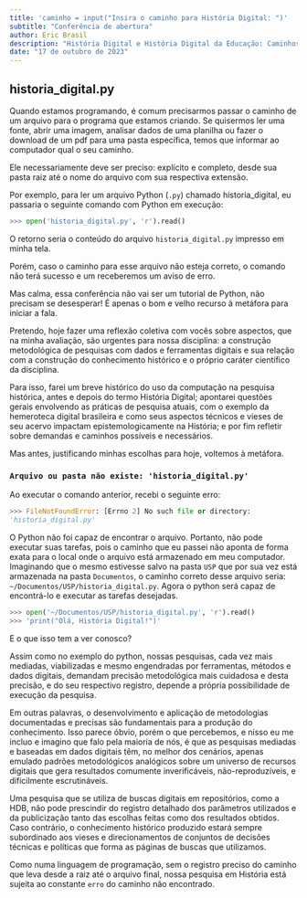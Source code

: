 ```yaml
---
title: 'caminho = input("Insira o caminho para História Digital: ")'
subtitle: "Conferência de abertura"
author: Eric Brasil
description: "História Digital e História Digital da Educação: Caminhos Cruzados. Instituto de Estudos Avançados da Universidade de São Paulo."
date: "17 de outubro de 2023"
---
```


## historia_digital.py

Quando estamos programando, é comum precisarmos passar o caminho de um arquivo para o programa que estamos criando. Se quisermos ler uma fonte, abrir uma imagem, analisar dados de uma planilha ou fazer o download de um pdf para uma pasta específica, temos que informar ao computador qual o seu caminho. 

Ele necessariamente deve ser preciso: explícito e completo, desde sua pasta raiz até o nome do arquivo com sua respectiva extensão.

Por exemplo, para ler um arquivo Python (`.py`) chamado historia_digital, eu passaria o seguinte comando com Python em execução: 

```python
>>> open('historia_digital.py', 'r').read()
```

O retorno seria o conteúdo do arquivo `historia_digital.py` impresso em minha tela.

Porém, caso o caminho para esse arquivo não esteja correto, o comando não terá sucesso e um receberemos um aviso de erro.

Mas calma, essa conferência não vai ser um tutorial de Python, não precisam se desesperar! É apenas o bom e velho recurso à metáfora para iniciar a fala.

Pretendo, hoje fazer uma reflexão coletiva com vocês sobre aspectos, que na minha avaliação, são urgentes para nossa disciplina: a construção metodológica de pesquisas com dados e ferramentas digitais e sua relação com a construção do conhecimento histórico e o próprio caráter científico da disciplina.

Para isso, farei um breve histórico do uso da computação na pesquisa histórica, antes e depois do termo História Digital; apontarei questões gerais envolvendo as práticas de pesquisa atuais, com o exemplo da hemeroteca digital brasileira e como seus aspectos técnicos e vieses de seu acervo impactam epistemologicamente na História; e por fim refletir sobre demandas e caminhos possíveis e necessários.

Mas antes, justificando minhas escolhas para hoje, voltemos à metáfora.

### `Arquivo ou pasta não existe: 'historia_digital.py'`

Ao executar o comando anterior, recebi o seguinte erro:

```python
>>> FileNotFoundError: [Errno 2] No such file or directory:
'historia_digital.py'
```

O Python não foi capaz de encontrar o arquivo. Portanto, não pode executar suas tarefas, pois o caminho que eu passei não aponta de forma exata para o local onde o arquivo está armazenado em meu computador. Imaginando que o mesmo estivesse salvo na pasta `USP` que por sua vez está armazenada na pasta `Documentos`, o caminho correto desse arquivo seria: `~/Documentos/USP/historia_digital.py`. Agora o python será capaz de encontrá-lo e executar as tarefas desejadas.

```python
>>> open('~/Documentos/USP/historia_digital.py', 'r').read()
>>> 'print("Olá, História Digital!")'
```

E o que isso tem a ver conosco?

Assim como no exemplo do python, nossas pesquisas, cada vez mais mediadas, viabilizadas e mesmo engendradas por ferramentas, métodos e dados digitais, demandam precisão metodológica mais cuidadosa e desta precisão, e do seu respectivo registro, depende a própria possibilidade de execução da pesquisa. 

Em outras palavras, o desenvolvimento e aplicação de metodologias documentadas e precisas são fundamentais para a produção do conhecimento. Isso parece óbvio, porém o que percebemos, e nisso eu me incluo e imagino que falo pela maioria de nós, é que as pesquisas mediadas e baseadas em dados digitais têm, no melhor dos cenários, apenas emulado padrões metodológicos analógicos sobre um universo de recursos digitais que gera resultados comumente inverificáveis, não-reproduzíveis, e dificilmente escrutináveis.

Uma pesquisa que se utiliza de buscas digitais em repositórios, como a HDB, não pode prescindir do registro detalhado dos parâmetros utilizados e da publicização tanto das escolhas feitas como dos resultados obtidos. Caso contrário, o conhecimento histórico produzido estará sempre subordinado aos vieses e direcionamentos de conjuntos de decisões técnicas e políticas que forma as páginas de buscas que utilizamos.

Como numa linguagem de programação, sem o registro preciso do caminho que leva desde a raiz até o arquivo final, nossa pesquisa em História está sujeita ao constante `erro` do caminho não encontrado. 
